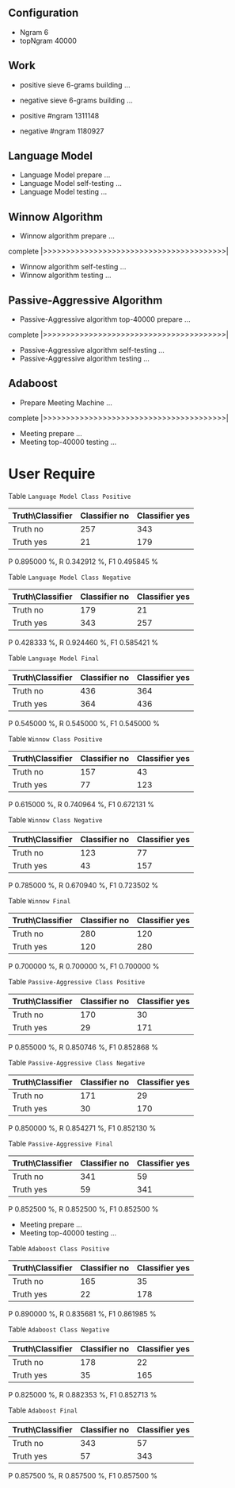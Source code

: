 ## Configuration ##

* Ngram 6
* topNgram 40000

## Work ##

* positive sieve 6-grams building ...
* negative sieve 6-grams building ...

* positive #ngram 1311148
* negative #ngram 1180927

## Language Model ##

* Language Model prepare ...
* Language Model self-testing ...
* Language Model testing ...


## Winnow Algorithm ##

* Winnow algorithm prepare ...

complete |>>>>>>>>>>>>>>>>>>>>>>>>>>>>>>>>>>>>>>>>|

* Winnow algorithm self-testing ...
* Winnow algorithm testing ...

## Passive-Aggressive Algorithm ##

* Passive-Aggressive algorithm top-40000 prepare ...

complete |>>>>>>>>>>>>>>>>>>>>>>>>>>>>>>>>>>>>>>>>|

* Passive-Aggressive algorithm self-testing ...
* Passive-Aggressive algorithm testing ...


## Adaboost ##

* Prepare Meeting Machine ...


complete |>>>>>>>>>>>>>>>>>>>>>>>>>>>>>>>>>>>>>>>>|

* Meeting prepare ...
* Meeting top-40000 testing ...


# User Require #

Table `Language Model Class Positive`

|Truth\Classifier|  Classifier no| Classifier yes|
|----------------|---------------|---------------|
|        Truth no|            257|            343|
|       Truth yes|             21|            179|

P  0.895000 %, R  0.342912 %, F1  0.495845 %

Table `Language Model Class Negative`

|Truth\Classifier|  Classifier no| Classifier yes|
|----------------|---------------|---------------|
|        Truth no|            179|             21|
|       Truth yes|            343|            257|

P  0.428333 %, R  0.924460 %, F1  0.585421 %

Table `Language Model Final`

|Truth\Classifier|  Classifier no| Classifier yes|
|----------------|---------------|---------------|
|        Truth no|            436|            364|
|       Truth yes|            364|            436|

P  0.545000 %, R  0.545000 %, F1  0.545000 %

Table `Winnow Class Positive`

|Truth\Classifier|  Classifier no| Classifier yes|
|----------------|---------------|---------------|
|        Truth no|            157|             43|
|       Truth yes|             77|            123|

P  0.615000 %, R  0.740964 %, F1  0.672131 %

Table `Winnow Class Negative`

|Truth\Classifier|  Classifier no| Classifier yes|
|----------------|---------------|---------------|
|        Truth no|            123|             77|
|       Truth yes|             43|            157|

P  0.785000 %, R  0.670940 %, F1  0.723502 %

Table `Winnow Final`

|Truth\Classifier|  Classifier no| Classifier yes|
|----------------|---------------|---------------|
|        Truth no|            280|            120|
|       Truth yes|            120|            280|

P  0.700000 %, R  0.700000 %, F1  0.700000 %

Table `Passive-Aggressive Class Positive`

|Truth\Classifier|  Classifier no| Classifier yes|
|----------------|---------------|---------------|
|        Truth no|            170|             30|
|       Truth yes|             29|            171|

P  0.855000 %, R  0.850746 %, F1  0.852868 %

Table `Passive-Aggressive Class Negative`

|Truth\Classifier|  Classifier no| Classifier yes|
|----------------|---------------|---------------|
|        Truth no|            171|             29|
|       Truth yes|             30|            170|

P  0.850000 %, R  0.854271 %, F1  0.852130 %

Table `Passive-Aggressive Final`

|Truth\Classifier|  Classifier no| Classifier yes|
|----------------|---------------|---------------|
|        Truth no|            341|             59|
|       Truth yes|             59|            341|

P  0.852500 %, R  0.852500 %, F1  0.852500 %

* Meeting prepare ...
* Meeting top-40000 testing ...

Table `Adaboost Class Positive`

|Truth\Classifier|  Classifier no| Classifier yes|
|----------------|---------------|---------------|
|        Truth no|            165|             35|
|       Truth yes|             22|            178|

P  0.890000 %, R  0.835681 %, F1  0.861985 %

Table `Adaboost Class Negative`

|Truth\Classifier|  Classifier no| Classifier yes|
|----------------|---------------|---------------|
|        Truth no|            178|             22|
|       Truth yes|             35|            165|

P  0.825000 %, R  0.882353 %, F1  0.852713 %

Table `Adaboost Final`

|Truth\Classifier|  Classifier no| Classifier yes|
|----------------|---------------|---------------|
|        Truth no|            343|             57|
|       Truth yes|             57|            343|

P  0.857500 %, R  0.857500 %, F1  0.857500 %

